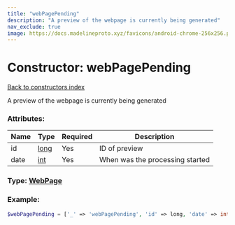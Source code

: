 ```yaml
---
title: "webPagePending"
description: "A preview of the webpage is currently being generated"
nav_exclude: true
image: https://docs.madelineproto.xyz/favicons/android-chrome-256x256.png
---
```

# Constructor: webPagePending  
[Back to constructors index](index.md)



A preview of the webpage is currently being generated

### Attributes:

| Name     |    Type       | Required | Description |
|----------|---------------|----------|-------------|
|id|[long](../types/long.md) | Yes|ID of preview|
|date|[int](../types/int.md) | Yes|When was the processing started|



### Type: [WebPage](../types/WebPage.md)


### Example:

```php
$webPagePending = ['_' => 'webPagePending', 'id' => long, 'date' => int];
```  
